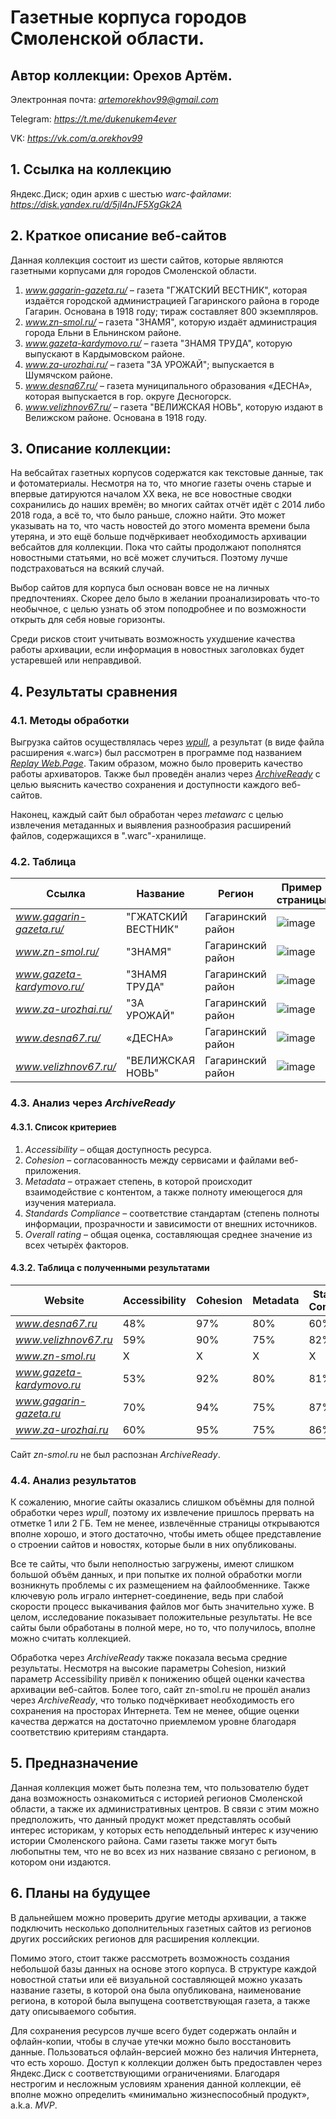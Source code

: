 # Газетные корпуса городов Смоленской области.
## Автор коллекции: Орехов Артём.

Электронная почта: *artemorekhov99@gmail.com*

Telegram: *https://t.me/dukenukem4ever*

VK: *https://vk.com/a.orekhov99*

## 1. Ссылка на коллекцию

Яндекс.Диск; один архив с шестью *warc-файлами*: *https://disk.yandex.ru/d/5jI4nJF5XgGk2A*

## 2. Краткое описание веб-сайтов

Данная коллекция состоит из шести сайтов, которые являются газетными корпусами для городов Смоленской области. 
1.	*www.gagarin-gazeta.ru/* – газета "ГЖАТСКИЙ ВЕСТНИК", которая издаётся городской администрацией Гагаринского района в городе Гагарин. Основана в 1918 году; тираж составляет 800 экземпляров.
2.	*www.zn-smol.ru/* – газета "ЗНАМЯ", которую издаёт администрация города Ельни в Ельнинском районе.
3.	*www.gazeta-kardymovo.ru/* – газета "ЗНАМЯ ТРУДА", которую выпускают в Кардымовском районе. 
4.	*www.za-urozhai.ru/* – газета "ЗА УРОЖАЙ"; выпускается в Шумячском районе.
5.	*www.desna67.ru/* – газета муниципального образования «ДЕСНА», которая выпускается в гор. округе Десногорск. 
6.	*www.velizhnov67.ru/* – газета "ВЕЛИЖСКАЯ НОВЬ", которую издают в Велижском районе. Основана в 1918 году.

## 3. Описание коллекции:

На вебсайтах газетных корпусов содержатся как текстовые данные, так и фотоматериалы. Несмотря на то, что многие газеты очень старые и впервые датируются началом XX века, не все новостные сводки сохранились до наших времён; во многих сайтах отчёт идёт с 2014 либо 2018 года, а всё то, что было раньше, сложно найти. Это может указывать на то, что часть новостей до этого момента времени была утеряна, и это ещё больше подчёркивает необходимость архивации вебсайтов для коллекции. Пока что сайты продолжают пополнятся новостными статьями, но всё может случиться. Поэтому лучше подстраховаться на всякий случай.

Выбор сайтов для корпуса был основан вовсе не на личных предпочтениях. Скорее дело было в желании проанализировать что-то необычное, с целью узнать об этом поподробнее и по возможности открыть для себя новые горизонты. 

Среди рисков стоит учитывать возможность ухудшение качества работы архивации, если информация в новостных заголовках будет устаревшей или неправдивой.

## 4. Результаты сравнения

### 4.1. Методы обработки

Выгрузка сайтов осуществлялась через *[wpull](https://github.com/ArchiveTeam/wpull)*, а результат (в виде файла расширения «.warc») был рассмотрен в программе под названием *[Replay Web.Page](https://github.com/webrecorder/replayweb.page)*. Таким образом, можно было проверить качество работы архиваторов.
Также был проведён анализ через *[ArchiveReady](https://archiveready.com/)* с целью выяснить качество сохранения и доступности каждого веб-сайтов.

Наконец, каждый сайт был обработан через *metawarc* с целью извлечения метаданных и выявления разнообразия расширений файлов, содержащихся в ".warc"-хранилище.

### 4.2. Таблица

| Ссылка | Название | Регион | Пример страницы | Вес	| Полностью загружено? |
| ----------- | ----------- | ----------- | ----------- |----------- |----------- |
| *www.gagarin-gazeta.ru/*    | "ГЖАТСКИЙ ВЕСТНИК" | Гагаринский район | ![image](https://github.com/DukeNukem4ever/DemoGit/assets/31654733/508d40b7-9bc9-4b54-a872-5f490789c31b) | 1.82 ГБ | Нет |
| *www.zn-smol.ru/*           | "ЗНАМЯ" | Гагаринский район | ![image](https://github.com/DukeNukem4ever/DemoGit/assets/31654733/a606ceaf-e782-482d-bca0-fe16f9d0b8a2) | 1.97 ГБ | Нет |
| *www.gazeta-kardymovo.ru/*  | "ЗНАМЯ ТРУДА" | Гагаринский район | ![image](https://github.com/DukeNukem4ever/DemoGit/assets/31654733/59f258e7-697e-4c41-b605-0862a67e1705) | 1.55 ГБ | Нет |
| *www.za-urozhai.ru/*        | "ЗА УРОЖАЙ" | Гагаринский район | ![image](https://github.com/DukeNukem4ever/DemoGit/assets/31654733/14865d98-c3ce-46e8-93c8-d832b347010a) | 1.3 ГБ | Нет |
| *www.desna67.ru/*           | «ДЕСНА» | Гагаринский район | ![image](https://github.com/DukeNukem4ever/DemoGit/assets/31654733/16e1a240-036c-48b3-add7-df90872e28dd) | 2.22 ГБ | Да |
| *www.velizhnov67.ru/*       | "ВЕЛИЖСКАЯ НОВЬ" | Гагаринский район | ![image](https://github.com/DukeNukem4ever/DemoGit/assets/31654733/dbe820db-3812-491e-8bbf-8e17c6b66b12) | 809.3 ГБ | Нет |

### 4.3. Анализ через *ArchiveReady*

#### 4.3.1. Список критериев

1. *Accessibility* – общая доступность ресурса.
2. *Cohesion* – согласованность между сервисами и файлами веб-приложения.
3. *Metadata* – отражает степень, в которой происходит взаимодействие с контентом, а также полноту имеющегося для изучения материала.
4. *Standards Compliance* – соответствие стандартам (степень полноты информации, прозрачности и зависимости от внешних источников.
5. *Overall rating* – общая оценка, составляющая среднее значение из всех четырёх факторов.

#### 4.3.2. Таблица с полученными результатами

| Website | Accessibility | Cohesion | Metadata | Standards Compliance | Overall rating |
| ----------- | ----------- | ----------- | ----------- | ----------- | ----------- |
| *www.desna67.ru* | 48% | 97% | 80% | 60% | 71% |
| *www.velizhnov67.ru* | 59% | 90% | 75% | 82% | 76% |
| *www.zn-smol.ru* | X | X | X | X | X |
| *www.gazeta-kardymovo.ru* | 53% | 92% | 80% | 81% | 76% |
| *www.gagarin-gazeta.ru* | 70% | 94% | 75% | 87% | 82% |
| *www.za-urozhai.ru* | 60% | 95% | 75% | 86% | 79% |

Сайт *zn-smol.ru* не был распознан *ArchiveReady*.

### 4.4. Анализ результатов

К сожалению, многие сайты оказались слишком объёмны для полной обработки через *wpull*, поэтому их извлечение пришлось прервать на отметке 1 или 2 ГБ. Тем не менее, извлечённые страницы открываются вполне хорошо, и этого достаточно, чтобы иметь общее представление о строении сайтов и новостях, которые были в них опубликованы.

Все те сайты, что были неполностью загружены, имеют слишком большой объём данных, и при попытке их полной обработки могли возникнуть проблемы с их размещением на файлообменнике. Также ключевую роль играло интернет-соединение, ведь при слабой скорости процесс выкачивания файлов мог быть значительно хуже. В целом, исследование показывает положительные результаты. Не все сайты были обработаны в полной мере, но то, что получилось, вполне можно считать коллекцией.

Обработка через *ArchiveReady* также показала весьма средние результаты. Несмотря на высокие параметры Cohesion, низкий параметр Accessibility привёл к понижению общей оценки качества архивации веб-сайтов. Более того, сайт zn-smol.ru не прошёл анализ через *ArchiveReady*, что только подчёркивает необходимость его сохранения на просторах Интернета. Тем не менее, общие оценки качества держатся на достаточно приемлемом уровне благодаря соответствию критериям стандарта.

## 5. Предназначение

Данная коллекция может быть полезна тем, что пользователю будет дана возможность ознакомиться с историей регионов Смоленской области, а также их административных центров. В связи с этим можно предположить, что данный продукт может представлять особый интерес историкам, у которых есть неподдельный интерес к изучению истории Смоленского района. Сами газеты также могут быть любопытны тем, что не во всех из них название связано с регионом, в котором они издаются. 

## 6. Планы на будущее

В дальнейшем можно проверить другие методы архивации, а также подключить несколько дополнительных газетных сайтов из регионов других российских регионов для расширения коллекции.

Помимо этого, стоит также рассмотреть возможность создания небольшой базы данных на основе этого корпуса. В структуре каждой новостной статьи или её визуальной составляющей можно указать название газеты, в которой она была опубликована, наименование региона, в которой была выпущена соответствующая газета, а также дату описываемого события.

Для сохранения ресурсов лучше всего будет содержать онлайн и офлайн-копии, чтобы в случае утечки можно было восстановить данные. Пользоваться офлайн-версией можно без наличия Интернета, что есть хорошо. Доступ к коллекции должен быть предоставлен через Яндекс.Диск с соответствующими ограничениями. Благодаря нестрогим и несложным условиям хранения данной коллекции, её вполне можно определить «минимально жизнеспособный продукт», a.k.a. *MVP*.
